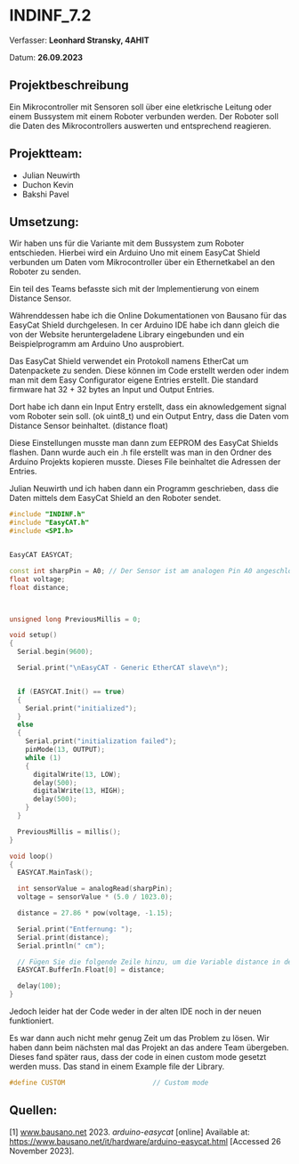 # INDINF_7.2

Verfasser: **Leonhard Stransky, 4AHIT**

Datum: **26.09.2023**

## Projektbeschreibung

Ein Mikrocontroller mit Sensoren soll über eine eletkrische Leitung oder einem Bussystem mit einem Roboter verbunden werden. Der Roboter soll die Daten des Mikrocontrollers auswerten und entsprechend reagieren.

## Projektteam:

- Julian Neuwirth
- Duchon Kevin
- Bakshi Pavel

## Umsetzung:

Wir haben uns für die Variante mit dem Bussystem zum Roboter entschieden. Hierbei wird ein Arduino Uno mit einem EasyCat Shield verbunden um Daten vom Mikrocontroller über ein Ethernetkabel an den Roboter zu senden. 

Ein teil des Teams befasste sich mit der Implementierung von einem Distance Sensor.

Währenddessen habe ich die Online Dokumentationen von Bausano für das EasyCat Shield durchgelesen. In cer Arduino IDE habe ich dann gleich die von der Website heruntergeladene Library eingebunden und ein Beispielprogramm am Arduino Uno ausprobiert.

Das EasyCat Shield verwendet ein Protokoll namens EtherCat um Datenpackete zu senden. Diese können im Code erstellt werden oder indem man mit dem Easy Configurator eigene Entries erstellt. Die standard firmware hat 32 + 32 bytes an Input und Output Entries.

Dort habe ich dann ein Input Entry erstellt, dass ein aknowledgement signal vom Roboter sein soll. (ok uint8_t) und ein Output Entry, dass die Daten vom Distance Sensor beinhaltet. (distance float) 

Diese Einstellungen musste man dann zum EEPROM des EasyCat Shields flashen. Dann wurde auch ein .h file erstellt was man in den Ordner des Arduino Projekts kopieren musste. Dieses File beinhaltet die Adressen der Entries.

Julian Neuwirth und ich haben dann ein Programm geschrieben, dass die Daten mittels dem EasyCat Shield an den Roboter sendet.

```c++
#include "INDINF.h"
#include "EasyCAT.h"
#include <SPI.h>


EasyCAT EASYCAT;

const int sharpPin = A0; // Der Sensor ist am analogen Pin A0 angeschlossen
float voltage;
float distance;



unsigned long PreviousMillis = 0;

void setup()
{
  Serial.begin(9600);

  Serial.print("\nEasyCAT - Generic EtherCAT slave\n");


  if (EASYCAT.Init() == true)
  {
    Serial.print("initialized");
  }
  else
  {
    Serial.print("initialization failed");
    pinMode(13, OUTPUT);
    while (1)
    {
      digitalWrite(13, LOW);
      delay(500);
      digitalWrite(13, HIGH);
      delay(500);
    }
  }

  PreviousMillis = millis();
}

void loop()
{
  EASYCAT.MainTask();

  int sensorValue = analogRead(sharpPin);
  voltage = sensorValue * (5.0 / 1023.0);

  distance = 27.86 * pow(voltage, -1.15);

  Serial.print("Entfernung: ");
  Serial.print(distance);
  Serial.println(" cm");

  // Fügen Sie die folgende Zeile hinzu, um die Variable distance in den EtherCAT-Datenpuffer zu schreiben.
  EASYCAT.BufferIn.Float[0] = distance;

  delay(100);
}
```

Jedoch leider hat der Code weder in der alten IDE noch in der neuen funktioniert. 

Es war dann auch nicht mehr genug Zeit um das Problem zu lösen. Wir haben dann beim nächsten mal das Projekt an das andere Team übergeben. Dieses fand später raus, dass der code in einen custom mode gesetzt werden muss. Das stand in einem Example file der Library. 

```c++	
#define CUSTOM                      // Custom mode
```

## Quellen:

[1] www.bausano.net 2023. *arduino-easycat* [online] 
Available at: https://www.bausano.net/it/hardware/arduino-easycat.html [Accessed 26 November 2023].












